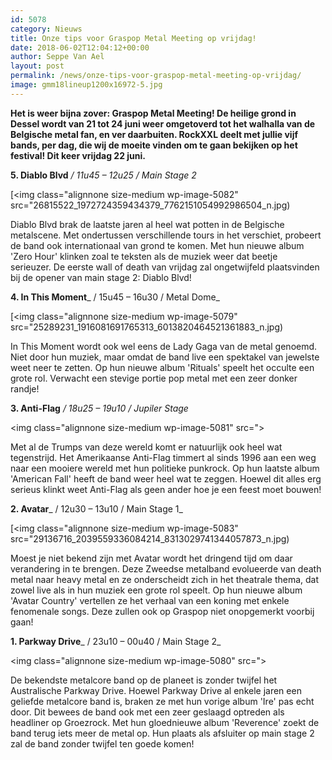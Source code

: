```yaml
---
id: 5078
category: Nieuws
title: Onze tips voor Graspop Metal Meeting op vrijdag!
date: 2018-06-02T12:04:12+00:00
author: Seppe Van Ael
layout: post
permalink: /news/onze-tips-voor-graspop-metal-meeting-op-vrijdag/
image: gmm18lineup1200x16972-5.jpg
---
```

**Het is weer bijna zover: Graspop Metal Meeting! De heilige grond in Dessel wordt van 21 tot 24 juni weer omgetoverd tot het walhalla van de Belgische metal fan, en ver daarbuiten. RockXXL deelt met jullie vijf bands, per dag, die wij de moeite vinden om te gaan bekijken op het festival! Dit keer vrijdag 22 juni.**

**5. Diablo Blvd** _/ 11u45 – 12u25 / Main Stage 2_

[<img class="alignnone size-medium wp-image-5082" src="26815522_1972724359434379_7762151054992986504_n.jpg)

Diablo Blvd brak de laatste jaren al heel wat potten in de Belgische metalscene. Met ondertussen verschillende tours in het verschiet, probeert de band ook internationaal van grond te komen. Met hun nieuwe album 'Zero Hour' klinken zoal te teksten als de muziek weer dat beetje serieuzer. De eerste wall of death van vrijdag zal ongetwijfeld plaatsvinden bij de opener van main stage 2: Diablo Blvd!



**4. In This Moment**_ / 15u45 – 16u30 / Metal Dome_

[<img class="alignnone size-medium wp-image-5079" src="25289231_1916081691765313_6013820464521361883_n.jpg)

In This Moment wordt ook wel eens de Lady Gaga van de metal genoemd. Niet door hun muziek, maar omdat de band live een spektakel van jewelste weet neer te zetten. Op hun nieuwe album 'Rituals' speelt het occulte een grote rol. Verwacht een stevige portie pop metal met een zeer donker randje!



**3. Anti-Flag** _/ 18u25 – 19u10 / Jupiler Stage_

<img class="alignnone size-medium wp-image-5081" src=">

Met al de Trumps van deze wereld komt er natuurlijk ook heel wat tegenstrijd. Het Amerikaanse Anti-Flag timmert al sinds 1996 aan een weg naar een mooiere wereld met hun politieke punkrock. Op hun laatste album 'American Fall' heeft de band weer heel wat te zeggen. Hoewel dit alles erg serieus klinkt weet Anti-Flag als geen ander hoe je een feest moet bouwen!



**2. Avatar**_ / 12u30 – 13u10 / Main Stage 1_

[<img class="alignnone size-medium wp-image-5083" src="29136716_2039559336084214_8313029741344057873_n.jpg)

Moest je niet bekend zijn met Avatar wordt het dringend tijd om daar verandering in te brengen. Deze Zweedse metalband evolueerde van death metal naar heavy metal en ze onderscheidt zich in het theatrale thema, dat zowel live als in hun muziek een grote rol speelt. Op hun nieuwe album 'Avatar Country' vertellen ze het verhaal van een koning met enkele fenomenale songs. Deze zullen ook op Graspop niet onopgemerkt voorbij gaan!



**1. Parkway Drive**_ / 23u10 – 00u40 / Main Stage 2_

<img class="alignnone size-medium wp-image-5080" src=">

De bekendste metalcore band op de planeet is zonder twijfel het Australische Parkway Drive. Hoewel Parkway Drive al enkele jaren een geliefde metalcore band is, braken ze met hun vorige album 'Ire' pas echt door. Dit bewees de band ook met een zeer geslaagd optreden als headliner op Groezrock. Met hun gloednieuwe album 'Reverence' zoekt de band terug iets meer de metal op. Hun plaats als afsluiter op main stage 2 zal de band zonder twijfel ten goede komen!
